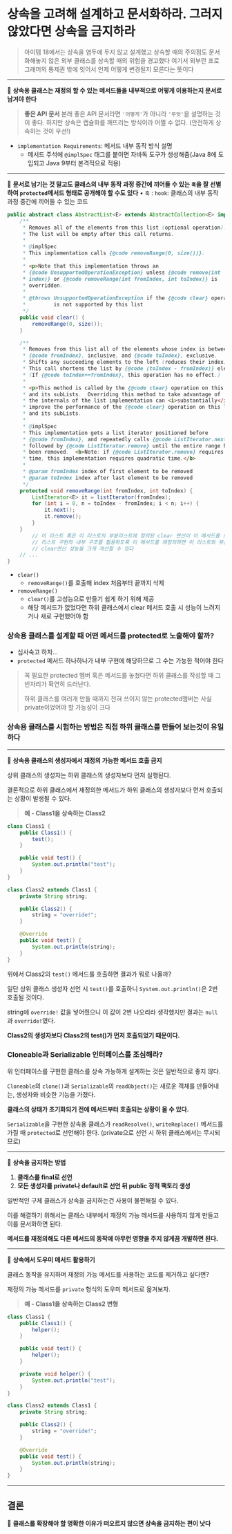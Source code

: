 # 상속을 고려해 설계하고 문서화하라. 그러지 않았다면 상속을 금지하라

> 아이템 18에서는 상속을 염두에 두지 않고 설계했고 상속할 때의 주의점도 문서화해놓지 않은 외부 클래스를 상속할 때의 위험을 경고했다 여기서 외부란 프로그래머의 통제권 밖에 잇어서 언제 어떻게 변경될지 모른다는 뜻이다
> 

---

<aside>

📌 **상속용 클래스는 재정의 할 수 있는 메서드들을 내부적으로 어떻게 이용하는지 문서로 남겨야 한다**

</aside>

> **좋은 API 문서**
본래 좋은 API 문서라면 `'어떻게'`가 아니라 `'무엇'`을 설명하는 것이 좋다.
하지만 상속은 캡슐화를 깨뜨리는 방식이라 어쩔 수 없다. 
(안전하게 상속하는 것이 우선!)
> 

- `implementation Requirements`: 메서드 내부 동작 방식 설명
    - 메서드 주석에 `@implSpec` 태그를 붙이면 자바독 도구가 생성해줌(Java 8에 도입되고 Java 9부터 본격적으로 적용)

---

<aside>

📌 **문서로 남기는 것 말고도 
클래스의 내부 동작 과정 중간에 끼어들 수 있는 
`훅`을 잘 선별하여 `protected`메서드 형태로 공개해야 할 수도 있다**
• `훅` : `hook`: 클래스의 내부 동작 과정 중간에 끼어들 수 있는 코드

</aside>

```java
public abstract class AbstractList<E> extends AbstractCollection<E> implements List<E> {
    /**
     * Removes all of the elements from this list (optional operation).
     * The list will be empty after this call returns.
     *
     * @implSpec
     * This implementation calls {@code removeRange(0, size())}.
     *
     * <p>Note that this implementation throws an
     * {@code UnsupportedOperationException} unless {@code remove(int
     * index)} or {@code removeRange(int fromIndex, int toIndex)} is
     * overridden.
     *
     * @throws UnsupportedOperationException if the {@code clear} operation
     *         is not supported by this list
     */
    public void clear() {
        removeRange(0, size());
    }

    /**
     * Removes from this list all of the elements whose index is between
     * {@code fromIndex}, inclusive, and {@code toIndex}, exclusive.
     * Shifts any succeeding elements to the left (reduces their index).
     * This call shortens the list by {@code (toIndex - fromIndex)} elements.
     * (If {@code toIndex==fromIndex}, this operation has no effect.)
     *
     * <p>This method is called by the {@code clear} operation on this list
     * and its subLists.  Overriding this method to take advantage of
     * the internals of the list implementation can <i>substantially</i>
     * improve the performance of the {@code clear} operation on this list
     * and its subLists.
     *
     * @implSpec
     * This implementation gets a list iterator positioned before
     * {@code fromIndex}, and repeatedly calls {@code ListIterator.next}
     * followed by {@code ListIterator.remove} until the entire range has
     * been removed.  <b>Note: if {@code ListIterator.remove} requires linear
     * time, this implementation requires quadratic time.</b>
     *
     * @param fromIndex index of first element to be removed
     * @param toIndex index after last element to be removed
     */
    protected void removeRange(int fromIndex, int toIndex) {
        ListIterator<E> it = listIterator(fromIndex);
        for (int i = 0, n = toIndex - fromIndex; i < n; i++) {
            it.next();
            it.remove();
        }
    }
		// 이 리스트 혹은 이 리스트의 부분리스트에 정의된 clear 연산이 이 메서드를 호출한다
		// 리스트 구현의 내부 구조를 활용하도록 이 메서드를 재정의하면 이 리스트와 부분리스트의
		// clear연산 성능을 크게 개선할 수 있다
    // ...
}
```

- `clear()`
    - `removeRange()`를 호출해 index 처음부터 끝까지 삭제
- `removeRange()`
    - `clear()`를 고성능으로 만들기 쉽게 하기 위해 제공
    - 해당 메서드가 없었다면 하위 클래스에서 clear 메서드 호출 시 성능이 느려지거나 새로 구현했어야 함

### 상속용 클래스를 설계할 때 어떤 메서드를 protected로 노출해야 할까?

- 심사숙고 하자…
- `protected` 메서드 하나하나가 내부 구현에 해당하므로 그 수는 가능한 적어야 한다

> 꼭 필요한 protected 멤버 혹은 메서드를 놓쳤다면 하위 클래스를 작성할 때 그 빈자리가 확연히 드러난다.
> 
> 
> 하위 클래스를 여러개 만들 때까지 전혀 쓰이지 않는 protected멤버는 사실 private이었어야 할 가능성이 크다
> 

### **상속용 클래스를 시험하는 방법은 직접 하위 클래스를 만들어 보는것이 유일하다**

---

<aside>

📌 **상속용 클래스의 생성자에서 재정의 가능한 메서드 호출 금지**

</aside>

상위 클래스의 생성자는 하위 클래스의 생성자보다 먼저 실행된다.

결론적으로 하위 클래스에서 재정의한 메서드가 하위 클래스의 생성자보다 먼저 호출되는 상황이 발생될 수 있다.

> **예 - Class1을 상속하는 Class2**
> 

```java
class Class1 {
    public Class1() {
        test();
    }

    public void test() {
        System.out.println("test");
    }
}

class Class2 extends Class1 {
    private String string;

    public Class2() {
        string = "override!";
    }

    @Override
    public void test() {
        System.out.println(string);
    }
}
```

위에서 Class2의 `test()` 메서드를 호출하면 결과가 뭐로 나올까?

일단 상위 클래스 생성자 선언 시 `test()`를 호출하니 `System.out.println()`은 2번 호출될 것이다.

string에 `override!` 값을 넣어줬으니 이 값이 2번 나오리라 생각했지만 결과는 `null`과 `override!`였다.

**Class2의 생성자보다 Class2의 test()가 먼저 호출되었기 때문이다.**

### Cloneable과 Serializable 인터페이스를 조심해라?

위 인터페이스를 구현한 클래스를 상속 가능하게 설계하는 것은 일반적으로 좋지 않다.

`Cloneable`의 `clone()`과 `Serializable`의 `readObject()`는 새로운 객체를 만들어내는, 생성자와 비슷한 기능을 가졌다.

**클래스의 상태가 초기화되기 전에 메서드부터 호출되는 상황이 올 수 있다.**

`Serializable`을 구현한 상속용 클래스가 `readResolve()`, `writeReplace()` 메서드를 가질 때 `protected`로 선언해야 한다.
(private으로 선언 시 하위 클래스에서는 무시되므로)

---

<aside>

📌 **상속을 금지하는 방법**

</aside>

1. **클래스를 final로 선언**
2. **모든 생성자를 private나 default로 선언 뒤 public 정적 팩토리 생성**

일반적인 구체 클래스가 상속을 금지하는건 사용이 불편해질 수 있다.

이를 해결하기 위해서는 클래스 내부에서 재정의 가능 메서드를 사용하지 않게 만들고 이를 문서화하면 된다.

**메서드를 재정의해도 다른 메서드의 동작에 아무런 영향을 주지 않게끔 개발하면 된다.**

---

<aside>

📌 **상속에서 도우미 메서드 활용하기**

</aside>

클래스 동작을 유지하며 재정의 가능 메서드를 사용하는 코드를 제거하고 싶다면?

재정의 가능 메서드를 `private` 형식의 도우미 메서드로 옮겨보자.

> **예 - Class1을 상속하는 Class2 변형**
> 

```java
class Class1 {
    public Class1() {
        helper();
    }

    public void test() {
        helper();
    }

    private void helper() {
        System.out.println("test");
    }
}

class Class2 extends Class1 {
    private String string;

    public Class2() {
        string = "override!";
    }

    @Override
    public void test() {
        System.out.println(string);
    }
}
```

---

## 결론

<aside>

📌 **클래스를 확장해야 할 명확한 이유가 떠오르지 않으면 상속을 금지하는 편이 낫다**

</aside>